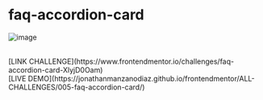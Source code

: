 # faq-accordion-card
![image](https://github.com/JonathanManzanoDiaz/faq-accordion-card/assets/43423216/1ed02e9d-69ca-4d03-ac52-f88e500caafc)

<br>
[LINK CHALLENGE](https://www.frontendmentor.io/challenges/faq-accordion-card-XlyjD0Oam)
<br>
[LIVE DEMO](https://jonathanmanzanodiaz.github.io/frontendmentor/ALL-CHALLENGES/005-faq-accordion-card/)
